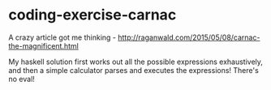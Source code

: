 # coding-exercise-carnac
A crazy article got me thinking - http://raganwald.com/2015/05/08/carnac-the-magnificent.html

My haskell solution first works out all the possible expressions exhaustively, and then a simple calculator parses and executes the expressions! There's no eval!
